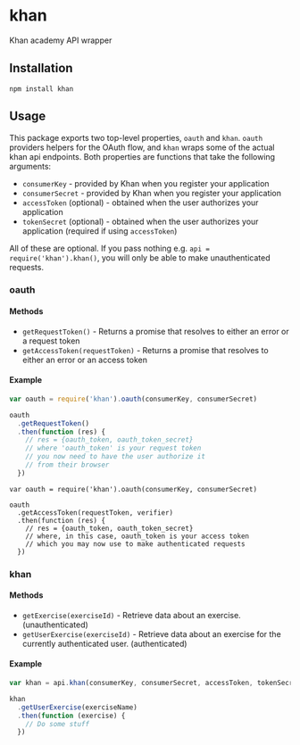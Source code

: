 # khan

Khan academy API wrapper

## Installation

`npm install khan`

## Usage

This package exports two top-level properties, `oauth` and `khan`.  `oauth` providers helpers for the OAuth flow, and `khan` wraps some of the actual khan api endpoints.  Both properties are functions that take the following arguments:

* `consumerKey` - provided by Khan when you register your application
* `consumerSecret` - provided by Khan when you register your application
* `accessToken` (optional) - obtained when the user authorizes your application
* `tokenSecret` (optional) - obtained when the user authorizes your application (required if using `accessToken`)

All of these are optional.  If you pass nothing e.g. `api = require('khan').khan()`, you will only be able to make unauthenticated requests.

### oauth

#### Methods

  * `getRequestToken()` - Returns a promise that resolves to either an error or a request token
  * `getAccessToken(requestToken)` - Returns a promise that resolves to either an error or an access token

#### Example

```javascript
var oauth = require('khan').oauth(consumerKey, consumerSecret)

oauth
  .getRequestToken()
  .then(function (res) {
    // res = {oauth_token, oauth_token_secret}
    // where 'oauth_token' is your request token
    // you now need to have the user authorize it
    // from their browser
  })
```

```
var oauth = require('khan').oauth(consumerKey, consumerSecret)

oauth
  .getAccessToken(requestToken, verifier)
  .then(function (res) {
    // res = {oauth_token, oauth_token_secret}
    // where, in this case, oauth_token is your access token
    // which you may now use to make authenticated requests
  })
```

### khan

#### Methods

  * `getExercise(exerciseId)` - Retrieve data about an exercise. (unauthenticated)
  * `getUserExercise(exerciseId)` - Retrieve data about an exercise for the currently authenticated user.  (authenticated)

#### Example

```javascript
var khan = api.khan(consumerKey, consumerSecret, accessToken, tokenSecret)

khan
  .getUserExercise(exerciseName)
  .then(function (exercise) {
    // Do some stuff
  })
```